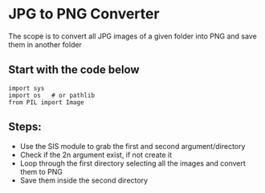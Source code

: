 # JPG to PNG Converter

The scope is to convert all JPG images of a given folder into PNG and save them in another folder

## Start with the code below

```
import sys
import os   # or pathlib
from PIL import Image
```

## Steps:
- Use the SIS module to grab the first and second argument/directory
- Check if the 2n argument exist, if not create it
- Loop through the first directory selecting all the images and convert them to PNG
- Save them inside the second directory
